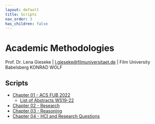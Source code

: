 ```yaml
---
layout: default
title: Scripts
nav_order: 3
has_children: false
---
```


# Academic Methodologies

Prof. Dr. Lena Gieseke \| l.gieseke@filmuniversitaet.de \| Film University Babelsberg KONRAD WOLF


## Scripts

* [Chapter 01 - ACS FUB 2022](am_ss23_01_conference_script.md)
    * [List of Abstracts WS19-22](am_abstracts.md)
* [Chapter 02 - Research](am_ss23_02_research_script.md)
* [Chapter 03 - Reasoning](am_ss23_03_reasoning_script.md)
* [Chapter 04 - HCI and Research Questions](am_ss23_04_hci_script.md)


<!-- 
* [Chapter 05 - Experiments](am_ss23_05_experiments_script.md)
* [Chapter 06 - Statistics in a Nutshell](am_ss23_06_statistics_script.md)
* [Chapter 07 - Qualitative Research Methods and Analysis](am_ss23_07_qualitativeresearch_script.md)
* [Chapter 08 - Working With Literature](am_ss23_08_literature_script.md)
* [Chapter 09 - Writing](am_ss23_09_writing_script.md)
* [Chapter 10 - Publishing](am_ss23_10_publishing_script.md) 
* 
* -->
